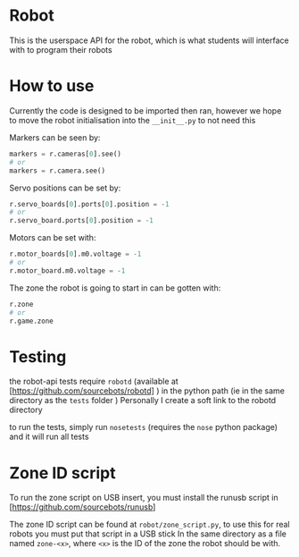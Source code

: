 # Robot

This is the userspace API for the robot, which is what students will interface with to program their robots

# How to use

Currently the code is designed to be imported then ran, however we hope to move the robot initialisation into the `__init__.py` to not need this

Markers can be seen by:

``` python
markers = r.cameras[0].see()
# or
markers = r.camera.see()
```

Servo positions can be set by:

``` python
r.servo_boards[0].ports[0].position = -1
# or
r.servo_board.ports[0].position = -1
```

Motors can be set with:

``` python
r.motor_boards[0].m0.voltage = -1
# or
r.motor_board.m0.voltage = -1
```

The zone the robot is going to start in can be gotten with:

``` python
r.zone
# or
r.game.zone
```

# Testing

the robot-api tests require `robotd` (available at [https://github.com/sourcebots/robotd] ) in the python path (ie in the same directory as the `tests` folder ) Personally I create a soft link to the robotd directory

to run the tests, simply run `nosetests` (requires the `nose` python package) and it will run all tests


# Zone ID script

To run the zone script on USB insert, you must install the runusb script in [https://github.com/sourcebots/runusb]

The zone ID script can be found at `robot/zone_script.py`, to use this for real robots you must put that script in a USB stick
In the same directory as a file named `zone-<x>`, where `<x>` is the ID of the zone the robot should be with.
